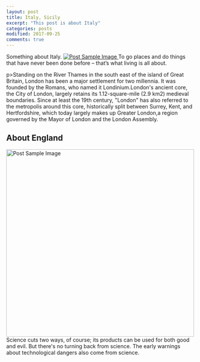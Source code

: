 ```yaml
---
layout: post
title: Italy, Sicily
excerpt: "This post is about Italy"
categories: posts
modified: 2017-09-25
comments: true
---
```


Something about Italy. 
<a href="#">
    <img src="{{ site.baseurl }}/img/home4.jpg" alt="Post Sample Image">
</a>
<span class="caption text-muted">To go places and do things that have never been done before – that’s what living is all about.</span>
<!--more-->
p>Standing on the River Thames in the south east of the island of Great Britain, London has been a major settlement for two millennia. It was founded by the Romans, who named it Londinium.London's ancient core, the City of London, largely retains its 1.12-square-mile (2.9 km2) medieval boundaries. Since at least the 19th century, "London" has also referred to the metropolis around this core, historically split between Surrey, Kent, and Hertfordshire, which today largely makes up Greater London,a region governed by the Mayor of London and the London Assembly.

<h2 class="section-heading">About England</h2>
<a href="#">
    <img src="{{ site.baseurl }}/img/1.jpg" hight = "500" width = "500" alt="Post Sample Image" align="left">
</a>
<p>Science cuts two ways, of course; its products can be used for both good and evil. But there's no turning back from science. The early warnings about technological dangers also come from science.

